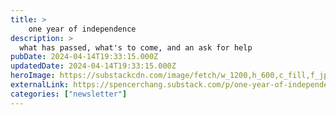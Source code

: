 ```yaml
---
title: >
    one year of independence
description: >
  what has passed, what's to come, and an ask for help
pubDate: 2024-04-14T19:33:15.000Z
updatedDate: 2024-04-14T19:33:15.000Z
heroImage: https://substackcdn.com/image/fetch/w_1200,h_600,c_fill,f_jpg,q_auto:good,fl_progressive:steep,g_auto/https%3A%2F%2Fsubstack-post-media.s3.amazonaws.com%2Fpublic%2Fimages%2F8db4ad7f-970e-476e-8190-8227fe8843cb_2100x1575.jpeg
externalLink: https://spencerchang.substack.com/p/one-year-of-independence
categories: ["newsletter"]
---
```

    